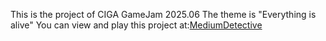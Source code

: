 This is the project of CIGA GameJam 2025.06
The theme is "Everything is alive"
You can view and play this project at:[MediumDetective](https://tanyyt.itch.io/mediumdetective)
